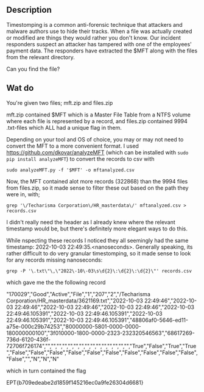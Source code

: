 Description
-----------
Timestomping is a common anti-forensic technique that attackers and malware authors use to hide their tracks. 
When a file was actually created or modified are things they would rather you don't know. 
Our incident responders suspect an attacker has tampered with one of the employees' payment data. 
The responders have extracted the $MFT along with the files from the relevant directory.

Can you find the file?

Wat do
------
You're given two files; mft.zip and files.zip

mft.zip contained $MFT which is a Master File Table from a NTFS volume where each file is represented by a record, and files.zip contained 9994 .txt-files which ALL had a unique flag in them.

Depending on your tool and OS of choice, you may or may not need to convert the MFT to a more convenient format.
I used https://github.com/dkovar/analyzeMFT (which can be installed with `sudo pip install analyzeMFT`) to convert the records to csv with 

`sudo analyzeMFT.py -f '$MFT' -o mftanalyzed.csv`

Now, the MFT contained alot more records (322868) than the 9994 files from files.zip, so it made sense to filter these out based on the path they were in, with;

`grep '\/Techarisma Corporation\/HR_masterdata\/' mftanalyzed.csv > records.csv`

I didn't really need the header as I already knew where the relevant timestamp would be, but there's definitely more elegant ways to do this.

While nspecting these records I noticed they all seemingly had the same timestamp: 2022-10-03 22:49:35.\<nanoseconds\>.
Generally speaking, its rather difficult to do very granular timestomping, so it made sense to look for any records missing nanoseconds:

`grep -P '\.txt\"\,\"2022\-10\-03\s\d{2}\:\d{2}\:\d{2}\"' records.csv`

which gave me the the following record

"170029","Good","Active","File","1","207","2","/Techarisma Corporation/HR_masterdata/3621169.txt","2022-10-03 22:49:46","2022-10-03 22:49:46","2022-10-03 22:49:46","2022-10-03 22:49:46","2022-10-03 22:49:46.105391","2022-10-03 22:49:46.105391","2022-10-03 22:49:46.105391","2022-10-03 22:49:46.105391","48806af0-5646-ed11-a75e-000c29b74253","80000000-5801-0000-0000-180000000100","3f010000-1800-0000-2323-232320546563","68617269-736d-6120-436f-72706f726174","","","","","","","","","","","","","","","","True","False","True","True","False","False","False","False","False","False","False","False","False","False","False","","N","N","N"

  which in turn contained the flag
  
  EPT{b709edeabe2d1859f145216ec0a9fe26304d6681} 
